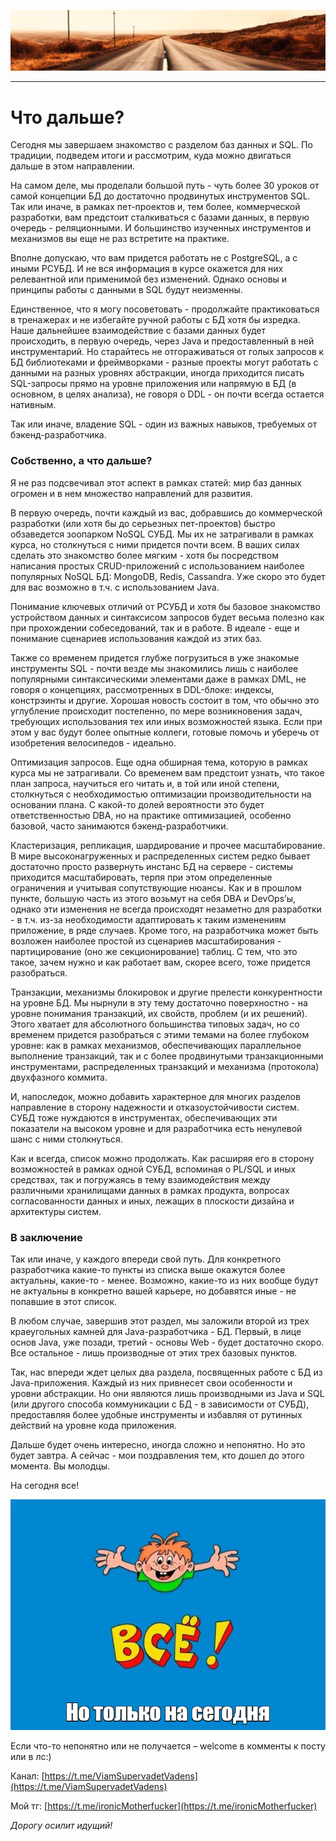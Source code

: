 ![](../../commonmedia/header.png)

***

   

Что дальше?
===========

Сегодня мы завершаем знакомство с разделом баз данных и SQL. По традиции, подведем итоги и рассмотрим, куда можно двигаться дальше в этом направлении.

  

На самом деле, мы проделали большой путь - чуть более 30 уроков от самой концепции БД до достаточно продвинутых инструментов SQL. Так или иначе, в рамках пет-проектов и, тем более, коммерческой разработки, вам предстоит сталкиваться с базами данных, в первую очередь - реляционными. И большинство изученных инструментов и механизмов вы еще не раз встретите на практике.

Вполне допускаю, что вам придется работать не с PostgreSQL, а с иными РСУБД. И не вся информация в курсе окажется для них релевантной или применимой без изменений. Однако основы и принципы работы с данными в SQL будут неизменны.

Единственное, что я могу посоветовать - продолжайте практиковаться в тренажерах и не избегайте ручной работы с БД хотя бы изредка. Наше дальнейшее взаимодействие с базами данных будет происходить, в первую очередь, через Java и предоставленный в ней инструментарий. Но старайтесь не отгораживаться от голых запросов к БД библиотеками и фреймворками - разные проекты могут работать с данными на разных уровнях абстракции, иногда приходится писать SQL-запросы прямо на уровне приложения или напрямую в БД (в основном, в целях анализа), не говоря о DDL - он почти всегда остается нативным.

Так или иначе, владение SQL - один из важных навыков, требуемых от бэкенд-разработчика.

  

### Собственно, а что дальше?

Я не раз подсвечивал этот аспект в рамках статей: мир баз данных огромен и в нем множество направлений для развития.

В первую очередь, почти каждый из вас, добравшись до коммерческой разработки (или хотя бы до серьезных пет-проектов) быстро обзаведется зоопарком NoSQL СУБД. Мы их не затрагивали в рамках курса, но столкнуться с ними придется почти всем. В ваших силах сделать это знакомство более мягким - хотя бы посредством написания простых CRUD-приложений с использованием наиболее популярных NoSQL БД: MongoDB, Redis, Cassandra. Уже скоро это будет для вас возможно в т.ч. с использованием Java.

Понимание ключевых отличий от РСУБД и хотя бы базовое знакомство устройством данных и синтаксисом запросов будет весьма полезно как при прохождении собеседований, так и в работе. В идеале - еще и понимание сценариев использования каждой из этих баз.

Также со временем придется глубже погрузиться в уже знакомые инструменты SQL - почти везде мы знакомились лишь с наиболее популярными синтаксическими элементами даже в рамках DML, не говоря о концепциях, рассмотренных в DDL-блоке: индексы, констрэинты и другие. Хорошая новость состоит в том, что обычно это углубление происходит постепенно, по мере возникновения задач, требующих использования тех или иных возможностей языка. Если при этом у вас будут более опытные коллеги, готовые помочь и уберечь от изобретения велосипедов - идеально.

Оптимизация запросов. Еще одна обширная тема, которую в рамках курса мы не затрагивали. Со временем вам предстоит узнать, что такое план запроса, научиться его читать и, в той или иной степени, столкнуться с необходимостью оптимизации производительности на основании плана. С какой-то долей вероятности это будет ответственностью DBA, но на практике оптимизацией, особенно базовой, часто занимаются бэкенд-разработчики.

Кластеризация, репликация, шардирование и прочее масштабирование. В мире высоконагруженных и распределенных систем редко бывает достаточно просто развернуть инстанс БД на сервере - системы приходится масштабировать, терпя при этом определенные ограничения и учитывая сопутствующие нюансы. Как и в прошлом пункте, большую часть из этого возьмут на себя DBA и DevOps’ы, однако эти изменения не всегда происходят незаметно для разработки - в т.ч. из-за необходимости адаптировать к таким изменениям приложение, в ряде случаев. Кроме того, на разработчика может быть возложен наиболее простой из сценариев масштабирования - партицирование (оно же секционирование) таблиц. С тем, что это такое, зачем нужно и как работает вам, скорее всего, тоже придется разобраться.

Транзакции, механизмы блокировок и другие прелести конкурентности на уровне БД. Мы нырнули в эту тему достаточно поверхностно - на уровне понимания транзакций, их свойств, проблем (и их решений). Этого хватает для абсолютного большинства типовых задач, но со временем придется разобраться с этими темами на более глубоком уровне: как в рамках механизмов, обеспечивающих параллельное выполнение транзакций, так и с более продвинутыми транзакционными инструментами, распределенных транзакций и механизма (протокола) двухфазного коммита.

И, напоследок, можно добавить характерное для многих разделов направление в сторону надежности и отказоустойчивости систем. СУБД тоже нуждаются в инструментах, обеспечивающих эти показатели на высоком уровне и для разработчика есть ненулевой шанс с ними столкнуться.

Как и всегда, список можно продолжать. Как расширяя его в сторону возможностей в рамках одной СУБД, вспоминая о PL/SQL и иных средствах, так и погружаясь в тему взаимодействия между различными хранилищами данных в рамках продукта, вопросах согласованности данных и иных, лежащих в плоскости дизайна и архитектуры систем.

  

### В заключение

Так или иначе, у каждого впереди свой путь. Для конкретного разработчика какие-то пункты из списка выше окажутся более актуальны, какие-то - менее. Возможно, какие-то из них вообще будут не актуальны в конкретно вашей карьере, но добавятся иные - не попавшие в этот список.

В любом случае, завершив этот раздел, мы заложили второй из трех краеугольных камней для Java-разработчика - БД. Первый, в лице основ Java, уже позади, третий - основы Web - будет достаточно скоро. Все остальное - лишь производные от этих трех базовых пунктов.

Так, нас впереди ждет целых два раздела, посвященных работе с БД из Java-приложения. Каждый из них привнесет свои особенности и уровни абстракции. Но они являются лишь производными из Java и SQL (или другого способа коммуникации с БД - в зависимости от СУБД), предоставляя более удобные инструменты и избавляя от рутинных действий на уровне кода приложения.

Дальше будет очень интересно, иногда сложно и непонятно. Но это будет завтра. А сейчас - мои поздравления тем, кто дошел до этого момента. Вы молодцы.

  

На сегодня все!

![](../../commonmedia/footer.png)

Если что-то непонятно или не получается – welcome в комменты к посту или в лс:)

Канал: [https://t.me/ViamSupervadetVadens](https://t.me/ViamSupervadetVadens)

Мой тг: [https://t.me/ironicMotherfucker](https://t.me/ironicMotherfucker)

_Дорогу осилит идущий!_